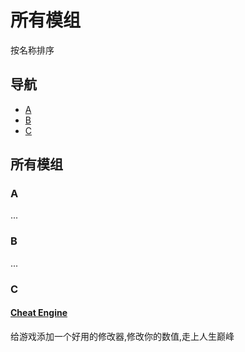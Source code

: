 # 所有模组

按名称排序

## 导航

* [A](#A)
* [B](#B)
* [C](#A)

## 所有模组

### A

...

### B

...

### C

#### [Cheat Engine](https://github.com/LorisYounger/VUPSimulator.WorkShop/tree/main/mod/1100_CheatEngine)

给游戏添加一个好用的修改器,修改你的数值,走上人生巅峰